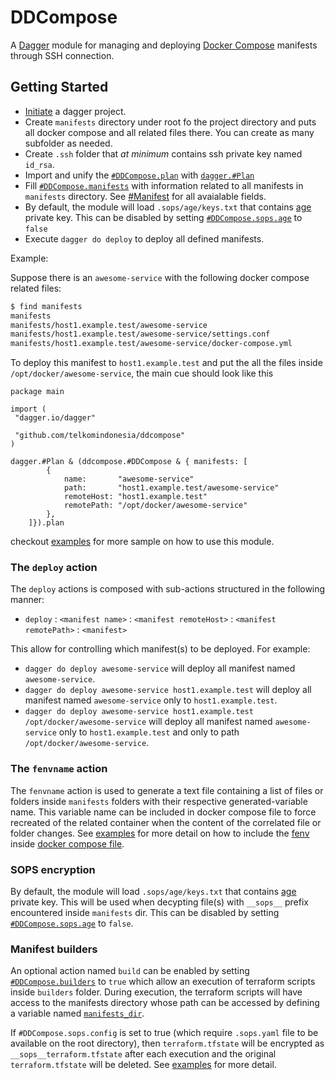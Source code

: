 # DDCompose

A [Dagger](https://dagger.io/) module for managing and deploying [Docker Compose](https://docs.docker.com/compose/) manifests through SSH connection.

## Getting Started

- [Initiate](https://docs.dagger.io/1239/making-reusable-package#create-the-base-dagger-project) a dagger project.
- Create `manifests` directory under root fo the project directory and puts all docker compose and all related files there. You can create as many subfolder as needed.
- Create `.ssh` folder that _at minimum_ contains ssh private key named `id_rsa`.
- Import and unify the [`#DDCompose.plan`](./ddcompose.cue#L15) with [`dagger.#Plan`](https://docs.dagger.io/1202/plan)
- Fill [`#DDCompose.manifests`](./input.cue#L8) with information related to all manifests in `manifests` directory. See [#Manifest](./input.cue#L8) for all avaialable fields.
- By default, the module will load `.sops/age/keys.txt` that contains [age](https://github.com/FiloSottile/age) private key. This can be disabled by setting [`#DDCompose.sops.age`](./ddcompose.cue#L11) to `false`
- Execute `dagger do deploy` to deploy all defined manifests.

Example:

Suppose there is an `awesome-service` with the following docker compose related files:

```bash
$ find manifests 
manifests
manifests/host1.example.test/awesome-service
manifests/host1.example.test/awesome-service/settings.conf
manifests/host1.example.test/awesome-service/docker-compose.yml
```

To deploy this manifest to `host1.example.test` and put the all the files inside `/opt/docker/awesome-service`, the main cue should look like this

```cue
package main

import (
 "dagger.io/dagger"

 "github.com/telkomindonesia/ddcompose"
)

dagger.#Plan & (ddcompose.#DDCompose & { manifests: [
        {   
            name:       "awesome-service"
            path:       "host1.example.test/awesome-service"
            remoteHost: "host1.example.test"
            remotePath: "/opt/docker/awesome-service"
        },
    ]}).plan
```

checkout [examples](./examples/) for more sample on how to use this module.

### The `deploy` action

The `deploy` actions is composed with sub-actions structured in the following manner:

- `deploy` : `<manifest name>` : `<manifest remoteHost>` : `<manifest remotePath>` : `<manifest>`

This allow for controlling which manifest(s) to be deployed. For example:

- `dagger do deploy awesome-service` will deploy all manifest named `awesome-service`.
- `dagger do deploy awesome-service host1.example.test` will deploy all manifest named `awesome-service` only to `host1.example.test`.
- `dagger do deploy awesome-service host1.example.test /opt/docker/awesome-service` will deploy all manifest named `awesome-service` only to `host1.example.test` and only to path `/opt/docker/awesome-service`.

### The `fenvname` action

The `fenvname` action is used to generate a text file containing a list of files or folders inside `manifests` folders with their respective generated-variable name. This variable name can be included in docker compose file to force recreated of the related container when the content of the correlated file or folder changes. See [examples](./examples/simple-with-builders/manifests/service/) for more detail on how to include the [fenv](./examples/simple-with-builders/_output/fenv.txt) inside [docker compose file](./examples/simple-with-builders/manifests/service/docker-compose.yml#L6).

### SOPS encryption

By default, the module will load `.sops/age/keys.txt` that contains [age](https://github.com/FiloSottile/age) private key. This will be used when decypting file(s) with `__sops__` prefix encountered inside `manifests` dir. This can be disabled by setting [`#DDCompose.sops.age`](./ddcompose.cue#L11) to `false`.

### Manifest builders

An optional action named `build` can be enabled by setting [`#DDCompose.builders`](./ddcompose.cue#L13) to `true` which allow an execution of terraform scripts inside `builders` folder. During execution, the terraform scripts will have access to the manifests directory whose path can be accessed by defining a variable named [`manifests_dir`](./terraform.cue#L75).

If `#DDCompose.sops.config` is set to true (which require `.sops.yaml` file to be available on the root directory), then `terraform.tfstate` will be encrypted as `__sops__terraform.tfstate` after each execution and the original `terraform.tfstate` will be deleted. See [examples](./examples/simple-with-builders/builders/) for more detail.
